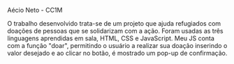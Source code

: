 Aécio Neto - CC1M

O trabalho desenvolvido trata-se de um projeto que ajuda refugiados com doações de pessoas que se solidarizam com a ação.
Foram usadas as três linguagens aprendidas em sala, HTML, CSS e JavaScript. Meu JS conta com a função "doar", permitindo o usuário a realizar sua doação inserindo o valor desejado e ao clicar no botão, é mostrado um pop-up de confirmação.
